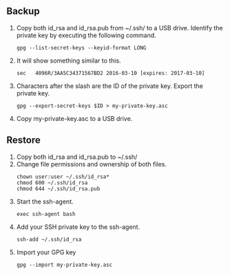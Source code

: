 ## Backup

1. Copy both id_rsa and id_rsa.pub from ~/.ssh/ to a USB drive. Identify the private key by executing the following command.
    ```
    gpg --list-secret-keys --keyid-format LONG
    ```
2. It will show something similar to this.
    ```
    sec   4096R/3AA5C34371567BD2 2016-03-10 [expires: 2017-03-10]
    ```
3. Characters after the slash are the ID of the private key. Export the private key.
    ```
    gpg --export-secret-keys $ID > my-private-key.asc
    ```
4. Copy my-private-key.asc to a USB drive.

## Restore

1. Copy both id_rsa and id_rsa.pub to ~/.ssh/
2. Change file permissions and ownership of both files.
    ```
    chown user:user ~/.ssh/id_rsa*
    chmod 600 ~/.ssh/id_rsa
    chmod 644 ~/.ssh/id_rsa.pub
    ```
3. Start the ssh-agent.
    ```
    exec ssh-agent bash
    ```
4. Add your SSH private key to the ssh-agent.
    ```
    ssh-add ~/.ssh/id_rsa
    ```
5. Import your GPG key
    ```
    gpg --import my-private-key.asc
    ```
